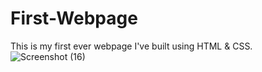 # First-Webpage
This is my first ever webpage I've built using HTML &amp; CSS.
![Screenshot (16)](https://user-images.githubusercontent.com/44538497/72492839-ae371b00-3844-11ea-924c-c5e243d4ccde.png)
